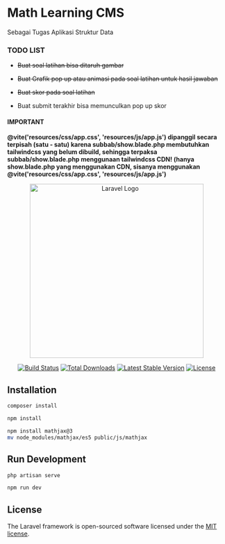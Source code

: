 # Math Learning CMS
Sebagai Tugas Aplikasi Struktur Data

### TODO LIST
- ~~Buat soal latihan bisa ditaruh gambar~~
- ~~Buat Grafik pop up atau animasi pada soal latihan untuk hasil jawaban~~
- ~~Buat skor pada soal latihan~~ 

- Buat submit terakhir bisa memunculkan pop up skor 

#### IMPORTANT
**@vite('resources/css/app.css', 'resources/js/app.js') dipanggil secara terpisah (satu - satu) karena subbab/show.blade.php membutuhkan tailwindcss yang belum dibuild, sehingga terpaksa subbab/show.blade.php menggunaan tailwindcss CDN! (hanya show.blade.php yang menggunakan CDN, sisanya menggunakan @vite('resources/css/app.css', 'resources/js/app.js')**

<p align="center"><a href="https://laravel.com" target="_blank"><img src="https://raw.githubusercontent.com/laravel/art/master/logo-lockup/5%20SVG/2%20CMYK/1%20Full%20Color/laravel-logolockup-cmyk-red.svg" width="400" alt="Laravel Logo"></a></p>

<p align="center">
<a href="https://github.com/laravel/framework/actions"><img src="https://github.com/laravel/framework/workflows/tests/badge.svg" alt="Build Status"></a>
<a href="https://packagist.org/packages/laravel/framework"><img src="https://img.shields.io/packagist/dt/laravel/framework" alt="Total Downloads"></a>
<a href="https://packagist.org/packages/laravel/framework"><img src="https://img.shields.io/packagist/v/laravel/framework" alt="Latest Stable Version"></a>
<a href="https://packagist.org/packages/laravel/framework"><img src="https://img.shields.io/packagist/l/laravel/framework" alt="License"></a>
</p>


## Installation


```bash
composer install
```
```bash
npm install
```
```bash
npm install mathjax@3
mv node_modules/mathjax/es5 public/js/mathjax
```
## Run Development

```bash
php artisan serve
```
```bash
npm run dev
```

## License

The Laravel framework is open-sourced software licensed under the [MIT license](https://opensource.org/licenses/MIT).

